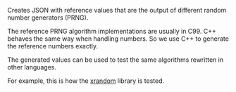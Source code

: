 Creates JSON with reference values that are the output of different random 
number generators (PRNG).

The reference PRNG algorithm implementations are usually in C99. C++ behaves 
the same way when handling numbers. So we use C++ to generate the reference 
numbers exactly.

The generated values can be used to test the same algorithms rewritten 
in other languages.

For example, this is how the [xrandom](https://github.com/rtmigo/xrandom) 
library is tested.
